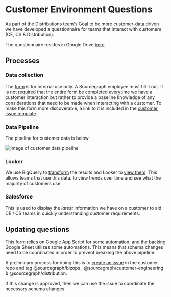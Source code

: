 # Customer Environment Questions

As part of the Distributions team's Goal to be more customer-data driven we have
developed a questionnaire for teams that interact with customers (CE, CS & Distribution).

The questionnaire resides in Google Drive [here](https://docs.google.com/forms/d/1GXDrbVTnKf9rbaY-0tYSy3BsufKXfQZJf7GbxLl1KKA/edit?usp=sharing).

## Processes

### Data collection

The [form](https://docs.google.com/forms/d/1GXDrbVTnKf9rbaY-0tYSy3BsufKXfQZJf7GbxLl1KKA/edit?usp=sharing)
is for internal use only. A Sourcegraph employee must fill it out. It is not
required that the entire form be completed everytime we have a customer interaction
but rather to provide a baseline knowledge of any considerations that need to be
made when interacting with a customer. To make this form more discoverable, a
link to it is included in the [customer issue template](https://github.com/sourcegraph/customer/blob/master/.github/ISSUE_TEMPLATE/customer-issue.md).

### Data Pipeline

The pipeline for customer data is below

![Image of customer data pipeline](https://sourcegraphstatic.com/customer_env_pipeline.png)

### Looker

We use BigQuery to [transform](https://console.cloud.google.com/bigquery/scheduled-queries/locations/us/configs/615bc536-0000-2e57-bbd9-f40304364c86/runs?project=telligentsourcegraph) the results and Looker to [view them](https://sourcegraph.looker.com/dashboards-next/170). This allows teams that use this data.
to view trends over time and see what the majority of customers use.

### Salesforce

This is used to display the _latest_ information we have on a customer to aid
CE / CS teams in quickly understanding customer requirements.

## Updating questions

This form relies on Google App Script for some automation, and the backing Google
Sheet utilizes some automations. This means that schema changes need to be coordinated
in order to prevent breaking the above pipeline.

A preliminary process for doing this is to [create an issue](https://github.com/sourcegraph/customer/issues/new/choose)
in the customer repo and tag @sourcegraph/bizops , @sourcegraph/customer-engineering
& @sourcegraph/distribution.

If this change is approved, then we can use the issue to coordinate the necessary
schema changes.

